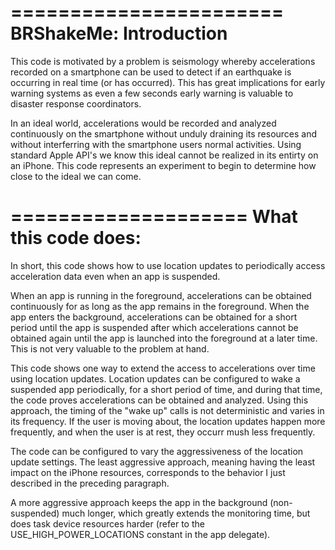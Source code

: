 =======================
BRShakeMe: Introduction
=======================

This code is motivated by a problem is seismology whereby accelerations recorded on a smartphone can be used to detect if an earthquake is occurring in real time (or has occurred). This has great implications for early warning systems as even a few seconds early warning is valuable to disaster response coordinators.

In an ideal world, accelerations would be recorded and analyzed continuously on the smartphone without unduly draining its resources and without interferring with the smartphone users normal activities. Using standard Apple API's we know this ideal cannot be realized in its entirty on an iPhone. This code represents an experiment to begin to determine how close to the ideal we can come.

====================
What this code does:
====================

In short, this code shows how to use location updates to periodically access acceleration data even when an app is suspended.

When an app is running in the foreground, accelerations can be obtained continuously for as long as the app remains in the foreground. When the app enters the background, accelerations can be obtained for a short period until the app is suspended after which accelerations cannot be obtained again until the app is launched into the foreground at a later time. This is not very valuable to the problem at hand.

This code shows one way to extend the access to accelerations over time using location updates. Location updates can be configured to wake a suspended app periodically, for a short period of time, and during that time, the code proves accelerations can be obtained and analyzed. Using this approach, the timing of the "wake up" calls is not deterministic and varies in its frequency. If the user is moving about, the location updates happen more frequently, and when the user is at rest, they occurr mush less frequently.

The code can be configured to vary the aggressiveness of the location update settings. The least aggressive approach, meaning having the least impact on the iPhone resources, corresponds to the behavior I just described in the preceding paragraph. 

A more aggressive approach keeps the app in the background (non-suspended) much longer, which greatly extends the monitoring time, but does task device resources harder (refer to the USE_HIGH_POWER_LOCATIONS constant in the app delegate).






